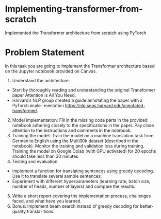 # Implementing-transformer-from-scratch
Implemented the Transformer architecture from scratch using PyTorch

# Problem Statement
In this task you are going to implement the Transformer architecture based on the Jupyter
notebook provided on Canvas.
1. Understand the architecture:
  - Start by thoroughly reading and understanding the original Transformer paper
Attention is All You Need.
  - Harvard’s NLP group created a guide annotating the paper with a PyTorch imple-
mentation https://nlp.seas.harvard.edu/annotated-transformer/.
2. Model implementation: Fill in the missing code parts in the provided notebook adhering
closely to the specifications in the paper. Pay close attention to the instructions and
comments in the notebook.
3. Training the model: Train the model on a machine translation task from German to
English using the Multi30k dataset (described in the notebook). Monitor the training
and validation loss during training. Training the model on Google Colab (with GPU
activated) for 20 epochs should take less than 30 minutes.
4. Testing and evaluation:
  - Implement a function for translating sentences using greedy decoding. Use it to
translate several sample sentences.
  - Experiment with different hyperparameters (learning rate, batch size, number of
heads, number of layers) and compare the results.
5. Write a short report covering the implementation process, challenges faced, and what
have you learned.
6. Bonus: Implement beam search instead of greedy decoding for better-quality transla-
tions.
